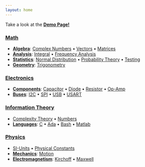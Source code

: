 ```yaml
---
layout: home
---
```


Take a look at the [**Demo Page!**](http://emareg.de/tex4tum/)

### [Math](math.html)
* [**Algebra**](algebra.html): [Complex Numbers](complex-number.html) • [Vectors](vector.html) • [Matrices](matrix.html)
* [**Analysis**](analysis.html): [Integral](integral.html) • [Frequency Analysis](frequency-analysis.html)
* [**Statistics**](statistics.html): [Normal Distribution](normal-distribution.html) • [Probability Theory](probability.html) • [Testing](testing.html)
* [**Geometry**](geometry.html): [Trigonometry](trigonometry.html)

### [Electronics](electronics.html)
* [**Components**](component.html): [Capacitor](capacitor.html) • [Diode](diode.html) • [Resistor](resistor.html) • [Op-Amp](op-amp.html)
* [**Buses**](bus.html): [I2C](i2c.html) • [SPI](spi.html) • [USB](usb.html) • [USART](usart.html)

### [Information Theory](it.html)
* [Complexity Theory](complexity-theory.html) • [Numbers](numbers.html)
* [**Languages**](language.html): [C](c.html) • [Ada](ada.html) • [Bash](bash.html) • [Matlab](matlab.html)

### [Physics](physics.html)
* [SI-Units](si-units.html) • [Physical Constants](constants.html)
* [**Mechanics**](mechanics.html): [Motion](motion.html)
* [**Electromagnetism**](electromagnetism.html): [Kirchoff](kirchoff.html) • [Maxwell](maxwell.html)
